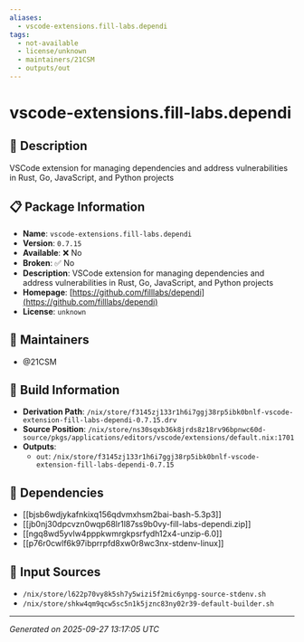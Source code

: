 ```yaml
---
aliases:
  - vscode-extensions.fill-labs.dependi
tags:
  - not-available
  - license/unknown
  - maintainers/21CSM
  - outputs/out
---
```


# vscode-extensions.fill-labs.dependi

## 📝 Description

VSCode extension for managing dependencies and address vulnerabilities in Rust, Go, JavaScript, and Python projects

## 📋 Package Information

- **Name**: `vscode-extensions.fill-labs.dependi`
- **Version**: `0.7.15`
- **Available**: ❌ No
- **Broken**: ✅ No
- **Description**: VSCode extension for managing dependencies and address vulnerabilities in Rust, Go, JavaScript, and Python projects
- **Homepage**: [https://github.com/filllabs/dependi](https://github.com/filllabs/dependi)
- **License**: `unknown`
## 👥 Maintainers

- @21CSM


## 🔧 Build Information

- **Derivation Path**: `/nix/store/f3145zj133r1h6i7ggj38rp5ibk0bnlf-vscode-extension-fill-labs-dependi-0.7.15.drv`
- **Source Position**: `/nix/store/ns30sqxb36k8jrds8z18rv96bpnwc60d-source/pkgs/applications/editors/vscode/extensions/default.nix:1701`
- **Outputs**:
  - `out`:  `/nix/store/f3145zj133r1h6i7ggj38rp5ibk0bnlf-vscode-extension-fill-labs-dependi-0.7.15`

## 🔗 Dependencies

- [[bjsb6wdjykafnkixq156qdvmxhsm2bai-bash-5.3p3]]
- [[jb0nj30dpcvzn0wqp68lr1l87ss9b0vy-fill-labs-dependi.zip]]
- [[ngq8wd5yvlw4pppkwmrgkpsrfydh12x4-unzip-6.0]]
- [[p76r0cwlf6k97ibprrpfd8xw0r8wc3nx-stdenv-linux]]

## 📁 Input Sources

- `/nix/store/l622p70vy8k5sh7y5wizi5f2mic6ynpg-source-stdenv.sh`
- `/nix/store/shkw4qm9qcw5sc5n1k5jznc83ny02r39-default-builder.sh`

---
*Generated on 2025-09-27 13:17:05 UTC*
